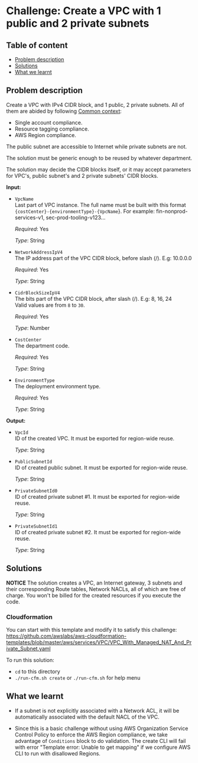 # Challenge: Create a VPC with 1 public and 2 private subnets

## Table of content
* [Problem description](#problem-description)
* [Solutions](#solutions)
* [What we learnt](#what-we-learnt)

## Problem description

Create a VPC with IPv4 CIDR block, and 1 public, 2 private subnets. All of them are abided by following [Common context](../../../README.md#common-context):
  * Single account compliance.
  * Resource tagging compliance.
  * AWS Region compliance.

The public subnet are accessible to Internet while private subnets are not.

The solution must be generic enough to be reused by whatever department.

The solution may decide the CIDR blocks itself, or it may accept parameters for VPC's, public subnet's and 2 private subnets' CIDR blocks.

**Input:**
  * `VpcName`<br>
    Last part of VPC instance. The full name must be built with this format
    `{costCenter}-{environmentType}-{VpcName`}. For example: fin-nonprod-services-v1, sec-prod-tooling-v123...

    *Required*: Yes

    *Type*: String

  * `NetworkAddressIpV4`<br>
    The IP address part of the VPC CIDR block, before slash (/). E.g: 10.0.0.0

    *Required*: Yes

    *Type*: String

  * `CidrBlockSizeIpV4`<br>
    The bits part of the VPC CIDR block, after slash (/). E.g: 8, 16, 24<br>
    Valid values are from `8` to `30`.

    *Required*: Yes

    *Type*: Number

  * `CostCenter`<br>
    The department code.

    *Required*: Yes

    *Type*: String

  * `EnvironmentType`<br>
    The deployment environment type.

    *Required*: Yes

    *Type*: String

**Output:**
  * `VpcId`<br>
    ID of the created VPC. It must be exported for region-wide reuse.

    *Type*: String

  * `PublicSubnetId`<br>
    ID of created public subnet. It must be exported for region-wide reuse.

    *Type*: String

  * `PrivateSubnetId0`<br>
    ID of created private subnet #1. It must be exported for region-wide reuse.

    *Type*: String

  * `PrivateSubnetId1`<br>
    ID of created private subnet #2. It must be exported for region-wide reuse.

    *Type*: String

## Solutions

**NOTICE** The solution creates a VPC, an Internet gateway, 3 subnets and their corresponding Route tables, Network NACLs, all of which are free of charge.
You won't be billed for the created resources if you execute the code.

### **Cloudformation**

You can start with this template and modify it to satisfy this challenge: https://github.com/awslabs/aws-cloudformation-templates/blob/master/aws/services/VPC/VPC_With_Managed_NAT_And_Private_Subnet.yaml

To run this solution:
  - `cd` to this directory
  - `./run-cfm.sh create` or `./run-cfm.sh` for help menu

## What we learnt

* If a subnet is not explicitly associated with a Network ACL, it will be automatically associated with the default NACL of the VPC.

* Since this is a basic challenge without using AWS Organization Service Control Policy to enforce
the AWS Region compliance, we take advantage of `Conditions` block to do validation. The create CLI
will fail with error "Template error: Unable to get mapping" if we configure AWS CLI to run with
disallowed Regions.
